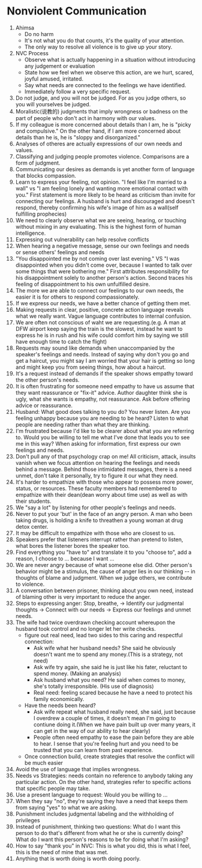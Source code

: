 # Nonviolent Communication

1. Ahimsa
    - Do no harm
    - It's not what you do that counts, it's the quality of your attention.
    - The only way to resolve all violence is to give up your story.
2. NVC Process
    - Observe what is actually happening in a situation without introducing any judgement or evaluation
    - State how we feel when we observe this action, are we hurt, scared, joyful amused, irritated.
    - Say what needs are connected to the feelings we have identified. 
    - Immediately follow a very specific request. 
3. Do not judge, and you will not be judged. For as you judge others, so you will yourselves be judged.
4. Moralistic(说教的) judgments that imply wrongness or badness on the part of people who don't act in harmony with our values. 
5. If my colleague is more concerned about details than I am, he is "picky and compulsive." On the other hand, if I am more concerned about details than he is, he is "sloppy and disorganized."
6. Analyses of otheres are actually expressions of our own needs and values. 
7. Classifying and judging people promotes violence. Comparisons are a form of judgment. 
8. Communicating our desires as demands is yet another form of language that blocks compassion. 
9. Learn to express your feeling, not opinion. "I feel like I'm married to a wall" vs "I am feeling lonely and wanting more emotional contact with you." First statement is more likely to be heard as criticism than invite for connecting our feelings. A husband is hurt and discouraged and doesn't respond, thereby confirming his wife's image of him as a wall(self fulfilling prophecies)
10. We need to clearly observe what we are seeing, hearing, or touching without mixing in any evaluating. This is the highest form of human intelligence.
11. Expressing out vulnerability can help resolve conflicts
12. When hearing a negative message, sense our own feelings and needs or sense others' feelings and needs
13. "You disappointed me by not coming over last evening." VS "I was disappointed when you didn't come over, because I wanted to talk over some things that were bothering me." First attributes responsibility for his disappointment solely to another person's action. Second traces his feeling of disappointment to his own unfulfilled desire. 
14. The more we are able to connect our feelings to our own needs, the easier it is for others to respond compassionately. 
15. If we express our needs, we have a better chance of getting them met. 
16. Making requests in clear, positive, concrete action language reveals what we really want. Vague language contributes to internal confusion. 
17. We are often not conscious of waht we are requesting.(e.g. A man at DFW airport keep saying the train is the slowest, instead he want to express he is in rush and his wife could comfort him by saying we still have enough time to catch the flight)
18. Requests may sound like demands when unaccompanied by the speaker's feelings and needs. Instead of saying why don't you go and get a haircut, you might say I am worried that your hair is getting so long and might keep you from seeing things, how about a haircut. 
19. It's a request instead of demands if the speaker shows empathy toward the other person's needs. 
20. It is often frustrating for someone need empathy to have us assume that they want reassurance or "fix-it" advice. Author daughter think she is ugly, what she wants is empathy, not reassurance. Ask before offering advice or reassurance.
21. Husband: What good does talking to you do? You never listen. Are you feeling unhappy because you are needing to be heard? Listen to what people are needing rather than what they are thinking. 
22. I'm frustrated because I'd like to be clearer about what you are referring to. Would you be willing to tell me what I've done that leads you to see me in this way? When asking for information, first express our own feelings and needs. 
23. Don't pull any of that psychology crap on me! All criticism, attack, insults vanish when we focus attention on hearing the feelings and needs behind a message. Behind those intimidated messages, there is a need unmet, don't take it personally, try to figure it our what they need. 
24. It's harder to empathize with those who appear to possess more power, status, or resources. These faculty members had remembered to empathize with their dean(dean worry about time use) as well as with their students.
25. We "say a lot" by listening for other people's feelings and needs. 
26. Never to put your 'but' in the face of an angry person. A man who been taking drugs, is holding a knife to threathen a young woman at drug detox center. 
27. It may be difficult to empathize with those who are closest to us.
28. Speakers prefer that listeners interrupt rather than pretend to listen, what bores the listener bores the speaker too.
29. Find everything you "have to" and translate it to you "choose to", add a reason, I choose to ... because I want ...
30. We are never angry because of what someone else did. Other person's behavior might be a stimulus, the cause of anger lies in our thinking -- in thoughts of blame and judgment. When we judge others, we contribute to violence.
31. A conversation between prisoner, thinking about you own need, instead of blaming other is very important to reduce the anger. 
32. Steps to expressing anger: Stop, breathe, -> Identify our judgmental thoughts -> Connect with our needs -> Express our feelings and unmet needs. 
33. The wife had twice overdrawn checking account whereupon the husband took control and no longer let her write checks. 
    - figure out real need, lead two sides to this caring and respectful connection:
        - Ask wife what her husband needs? She said he obviously doesn't want me to spend any money.(This is a strategy, not need)
        - Ask wife try again, she said he is just like his fater, reluctant to spend money. (Making an analysis)
        - Ask husband what you need? He said when comes to money, she's totally irresponsible. (His use of diagnosis)
        - Real need: feeling scared because he have a need to protect his family economically.
    - Have the needs been heard?
        - Ask wife repeat what husband really need, she said, just because I overdrew a couple of times, it doesn't mean I'm going to contiune doing it.(When we have pain built up over many years, it can get in the way of our ability to hear clearly)
        - People often need empathy to ease the pain before they are able to hear. I sense that you're feeling hurt and you need to be trusted that you can learn from past experience.
    - Once connection build, create strategies that resolve the conflict will be much easier
34. Avoid the use of language that implies wrongness. 
35. Needs vs Strategies: needs contain no reference to anybody taking any particular action. On the other hand, strategies refer to specific actions that specific people may take. 
36. Use a present language to request: Would you be willing to ...
37. When they say "no", they're saying they have a need that keeps them from saying "yes" to what we are asking.
38. Punishment includes judgmental labeling and the withholding of privileges
39. Instead of punishment, thinking two questions: What do I want this person to do that's different from what he or she is currently doing? What do I want this person's reasons to be for doing what I'm asking?
40. How to say "thank you" in NVC: This is what you did, this is what I feel, this is the need of mine that was met.
41. Anything that is worth doing is worth doing poorly. 
